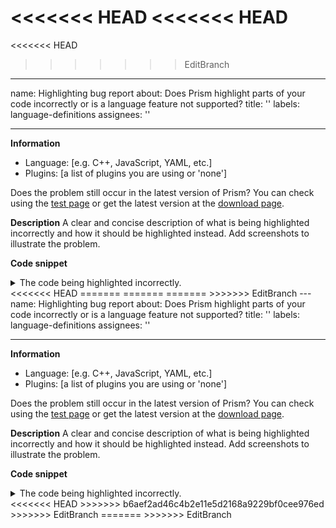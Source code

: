 <<<<<<< HEAD
<<<<<<< HEAD
=======
<<<<<<< HEAD
>>>>>>> EditBranch
---
name: Highlighting bug report
about: Does Prism highlight parts of your code incorrectly or is a language feature
  not supported?
title: ''
labels: language-definitions
assignees: ''

---

**Information**
- Language: [e.g. C++, JavaScript, YAML, etc.]
- Plugins: [a list of plugins you are using or 'none']

Does the problem still occur in the latest version of Prism? You can check using the [test page](https://prismjs.com/test.html) or get the latest version at the [download page](https://prismjs.com/download.html).

**Description**
A clear and concise description of what is being highlighted incorrectly and how it should be highlighted instead. Add screenshots to illustrate the problem.

**Code snippet**

<details>
<summary>The code being highlighted incorrectly.</summary>

```
Your code goes here
```

</details>
<<<<<<< HEAD
=======
=======
=======
>>>>>>> EditBranch
---
name: Highlighting bug report
about: Does Prism highlight parts of your code incorrectly or is a language feature
  not supported?
title: ''
labels: language-definitions
assignees: ''

---

**Information**
- Language: [e.g. C++, JavaScript, YAML, etc.]
- Plugins: [a list of plugins you are using or 'none']

Does the problem still occur in the latest version of Prism? You can check using the [test page](https://prismjs.com/test.html) or get the latest version at the [download page](https://prismjs.com/download.html).

**Description**
A clear and concise description of what is being highlighted incorrectly and how it should be highlighted instead. Add screenshots to illustrate the problem.

**Code snippet**

<details>
<summary>The code being highlighted incorrectly.</summary>

```
Your code goes here
```

</details>
<<<<<<< HEAD
>>>>>>> b6aef2ad46c4b2e11e5d2168a9229bf0cee976ed
>>>>>>> EditBranch
=======
>>>>>>> EditBranch

